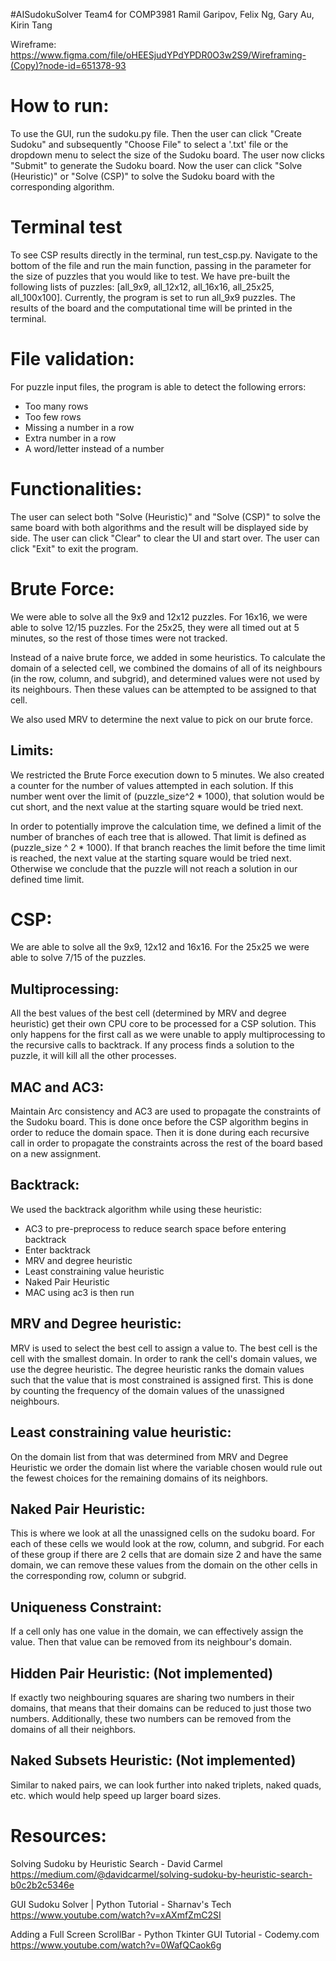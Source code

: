#AISudokuSolver
Team4 for COMP3981
Ramil Garipov, Felix Ng, Gary Au, Kirin Tang

Wireframe:
https://www.figma.com/file/oHEESjudYPdYPDR0O3w2S9/Wireframing-(Copy)?node-id=651378-93


# How to run:
To use the GUI, run the sudoku.py file.
Then the user can click "Create Sudoku" and subsequently "Choose File" to select a '.txt' file or the dropdown menu to
select the size of the Sudoku board.
The user now clicks "Submit" to generate the Sudoku board.
Now the user can click "Solve (Heuristic)" or "Solve (CSP)" to solve the Sudoku board with the corresponding algorithm.

# Terminal test
To see CSP results directly in the terminal, run test_csp.py.
Navigate to the bottom of the file and run the main function, passing in the parameter for the size of puzzles that you
would like to test. We have pre-built the following lists of puzzles: [all_9x9, all_12x12, all_16x16, all_25x25, 
all_100x100]. Currently, the program is set to run all_9x9 puzzles. The results of the board and the computational time 
will be printed in the terminal.

# File validation:
For puzzle input files, the program is able to detect the following errors:
* Too many rows
* Too few rows
* Missing a number in a row
* Extra number in a row
* A word/letter instead of a number

# Functionalities:
The user can select both "Solve (Heuristic)" and "Solve (CSP)" to solve the same board with both algorithms and the 
result will be displayed side by side.
The user can click "Clear" to clear the UI and start over.
The user can click "Exit" to exit the program.

# Brute Force:
We were able to solve all the 9x9 and 12x12 puzzles. For 16x16, we were able to solve 12/15 puzzles. 
For the 25x25, they were all timed out at 5 minutes, so the rest of those times were not tracked. 

Instead of a naive brute force, we added in some heuristics. To calculate the domain of a selected cell, we combined the
domains of all of its neighbours (in the row, column, and subgrid), and determined values were not used by its 
neighbours. Then these values can be attempted to be assigned to that cell.

We also used MRV to determine the next value to pick on our brute force.

## Limits:
We restricted the Brute Force execution down to 5 minutes. 
We also created a counter for the number of values attempted in each solution. If this number went over the limit of
(puzzle_size^2 * 1000), that solution would be cut short, and the next value at the starting square would be tried next.

In order to potentially improve the calculation time, we defined a limit of the number of branches of each tree that is 
allowed. That limit is defined as (puzzle_size ^ 2 * 1000). 
If that branch reaches the limit before the time limit is reached, the next value at the starting square would be 
tried next. Otherwise we conclude that the puzzle will not reach a solution in our defined time limit.

# CSP: 
We are able to solve all the 9x9, 12x12 and 16x16. For the 25x25 we were able to solve 7/15 of the puzzles.

## Multiprocessing:
All the best values of the best cell (determined by  MRV and degree heuristic) get their own CPU core to be processed
for a CSP solution. This only happens for the first call as we were unable to apply multiprocessing to the recursive
calls to backtrack. If any process finds a solution to the puzzle, it will kill all the other processes.

## MAC and AC3:
Maintain Arc consistency and AC3 are used to propagate the constraints of the Sudoku board. This is done once before 
the CSP algorithm begins in order to reduce the domain space. Then it is done during each recursive call in order to 
propagate the constraints across the rest of the board based on a new assignment.

## Backtrack:
We used the backtrack algorithm while using these heuristic:
* AC3 to pre-preprocess to reduce search space before entering backtrack
* Enter backtrack
* MRV and degree heuristic
* Least constraining value heuristic
* Naked Pair Heuristic
* MAC using ac3 is then run

## MRV and Degree heuristic:
MRV is used to select the best cell to assign a value to. The best cell is the cell with the smallest domain.
In order to rank the cell's domain values, we use the degree heuristic. The degree heuristic ranks the domain values
such that the value that is most constrained is assigned first. This is done by counting the frequency of the domain 
values of the unassigned neighbours.

## Least constraining value heuristic:
On the domain list from that was determined from MRV and Degree Heuristic we order the domain list where the variable
chosen would rule out the fewest choices for the remaining domains of its neighbors.

## Naked Pair Heuristic:
This is where we look at all the unassigned cells on the sudoku board.
For each of these cells we would look at the row, column, and subgrid. For each of these group if there are
2 cells that are domain size 2 and have the same domain, we can remove these values from the domain on the other cells
in the corresponding row, column or subgrid.

## Uniqueness Constraint:
If a cell only has one value in the domain, we can effectively assign the value. Then that value can be removed from
its neighbour's domain.

## Hidden Pair Heuristic: (Not implemented)
If exactly two neighbouring squares are sharing two numbers in their domains, that means that their domains can be 
reduced to just those two numbers. Additionally, these two numbers can be removed from the domains of all their 
neighbors.

## Naked Subsets Heuristic: (Not implemented)
Similar to naked pairs, we can look further into naked triplets, naked quads, etc. which would help speed up larger 
board sizes.

# Resources:
Solving Sudoku by Heuristic Search - David Carmel
https://medium.com/@davidcarmel/solving-sudoku-by-heuristic-search-b0c2b2c5346e

GUI Sudoku Solver | Python Tutorial - Sharnav's Tech
https://www.youtube.com/watch?v=xAXmfZmC2SI

Adding a Full Screen ScrollBar - Python Tkinter GUI Tutorial - Codemy.com
https://www.youtube.com/watch?v=0WafQCaok6g